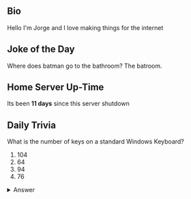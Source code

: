 ## Bio

Hello I'm Jorge and I love making things for the internet

## Joke of the Day

Where does batman go to the bathroom? The batroom.

## Home Server Up-Time

Its been **11 days** since this server shutdown


## Daily Trivia

What is the number of keys on a standard Windows Keyboard?
 1. 104
 2. 64
 3. 94
 4. 76

<details>
  <summary>Answer</summary>
  104
</details>
